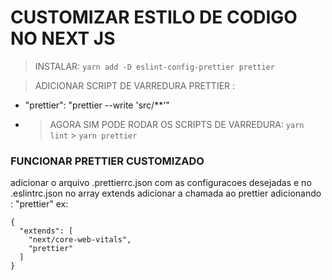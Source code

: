 # CUSTOMIZAR ESTILO DE CODIGO NO NEXT JS

> INSTALAR:
> `yarn add -D eslint-config-prettier prettier`

> ADICIONAR SCRIPT DE VARREDURA PRETTIER :

- "prettier": "prettier --write 'src/\*\*'"
- > AGORA SIM PODE RODAR OS SCRIPTS DE VARREDURA:
  > `yarn lint` > `yarn prettier`

### FUNCIONAR PRETTIER CUSTOMIZADO

adicionar o arquivo .prettierrc.json com as configuracoes desejadas e
no .eslintrc.json no array extends adicionar a chamada ao prettier adicionando : "prettier"
ex:

```
{
  "extends": [
    "next/core-web-vitals",
    "prettier"
  ]
}
```
